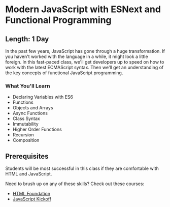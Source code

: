 Modern JavaScript with ESNext and Functional Programming
=======

## Length: 1 Day

In the past few years, JavaScript has gone through a huge transformation. If you haven't worked with the language in a while, it might look a little foreign. In this fast-paced class, we'll get developers up to speed on how to work with the latest ECMAScript syntax. Then we'll get an understanding of the key concepts of functional JavaScript programming.

### What You'll Learn

* Declaring Variables with ES6
* Functions
* Objects and Arrays
* Async Functions
* Class Syntax
* Immutability
* Higher Order Functions
* Recursion
* Composition

## Prerequisites
Students will be most successful in this class if they are comfortable with HTML and JavaScript.

Need to brush up on any of these skills? Check out these courses:

* [HTML Foundation]()
* [JavaScript Kickoff]()
